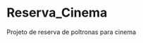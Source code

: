 # Reserva_Cinema
Projeto de reserva de poltronas para cinema

<img  href="https://github.com/thebrunin/Reserva_Cinema/blob/main/debug.png">
